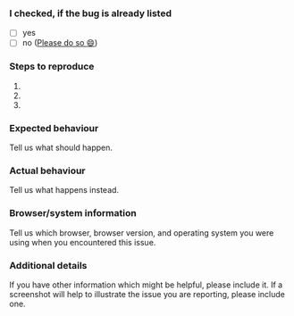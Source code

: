 <!--
Thank you for reporting an issue with Hypothesis! This is our bug and issue
tracker. If you have any support questions please email support@hypothes.is
instead.

To make it easy for us to help you please fill out the information requested
below.
-->

### I checked, if the bug is already listed

- [ ] yes
- [ ] no ([Please do so :smile:](https://github.com/hypothesis/h/issues))

### Steps to reproduce
1.
2.
3.

### Expected behaviour
Tell us what should happen.

### Actual behaviour
Tell us what happens instead.

### Browser/system information
Tell us which browser, browser version, and operating system you were using when
you encountered this issue.

### Additional details
If you have other information which might be helpful, please include it. If a
screenshot will help to illustrate the issue you are reporting, please include
one.
